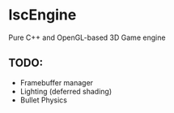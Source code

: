 # IscEngine
Pure C++ and OpenGL-based 3D Game engine

TODO:
------
* Framebuffer manager
* Lighting (deferred shading)
* Bullet Physics
